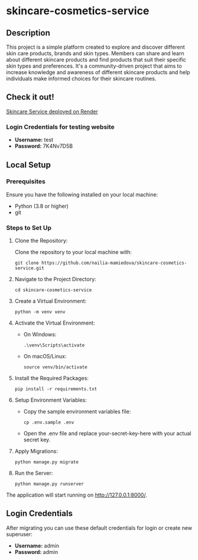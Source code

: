 # skincare-cosmetics-service

## Description

This project is a simple platform created to explore and discover different skin care products, 
brands and skin types. Members can share and learn about different skincare products and 
find products that suit their specific skin types and preferences. It's a community-driven project 
that aims to increase knowledge and awareness of different skincare products and 
help individuals make informed choices for their skincare routines. 

## Check it out!

[Skincare Service deployed on Render](https://skincare-cosmetics.onrender.com)

### Login Credentials for testing website
   - **Username:** test
   - **Password:** 7K4Nv7D5B

## Local Setup

### Prerequisites

Ensure you have the following installed on your local machine:

- Python (3.8 or higher)
- git

### Steps to Set Up

1. Clone the Repository:
    
    Clone the repository to your local machine with:
    
    ```git clone https://github.com/nailia-mamiedova/skincare-cosmetics-service.git```

2. Navigate to the Project Directory:

    ```cd skincare-cosmetics-service```

3. Create a Virtual Environment:
    
    ```python -m venv venv```

4. Activate the Virtual Environment:

    - On Windows:

        ```.\venv\Scripts\activate```

    - On macOS/Linux:

        ```source venv/bin/activate```

5. Install the Required Packages:
    
    ```pip install -r requirements.txt```

6. Setup Environment Variables:

    - Copy the sample environment variables file:
   
        ```cp .env.sample .env```
    
    - Open the .env file and replace your-secret-key-here with your actual secret key.

7. Apply Migrations:
    
    ```python manage.py migrate```

8. Run the Server:
    
    ```python manage.py runserver```

The application will start running on http://127.0.0.1:8000/.

## Login Credentials

After migrating you can use these default credentials for login or create new superuser:
- **Username:** admin
- **Password:** admin
